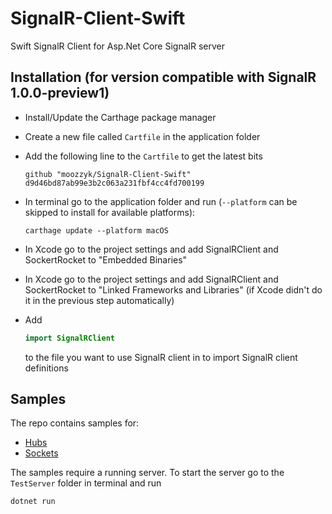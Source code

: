 # SignalR-Client-Swift

Swift SignalR Client for Asp.Net Core SignalR server

## Installation (for version compatible with SignalR 1.0.0-preview1)

- Install/Update the Carthage package manager
- Create a new file called `Cartfile` in the application folder
- Add the following line to the `Cartfile` to get the latest bits
  
  ```github "moozzyk/SignalR-Client-Swift" d9d46bd87ab99e3b2c063a231fbf4cc4fd700199``` 
  
- In terminal go to the application folder and run (`--platform` can be skipped to install for available platforms):
  
  `carthage update --platform macOS` 
  
- In Xcode go to the project settings and add SignalRClient and SockertRocket to "Embedded Binaries"
- In Xcode go to the project settings and add SignalRClient and SockertRocket to "Linked Frameworks and Libraries" (if Xcode didn't do it in the previous step automatically)
- Add 

  ```Swift
  import SignalRClient
  ```
  to the file you want to use SignalR client in to import SignalR client definitions
  
## Samples

The repo contains samples for:

  - [Hubs](https://github.com/moozzyk/SignalR-Client-Swift/tree/master/HubSample)
  - [Sockets](https://github.com/moozzyk/SignalR-Client-Swift/tree/master/SocketsSample)

The samples require a running server. To start the server go to the `TestServer` folder in terminal and run 

```C#
dotnet run
```
